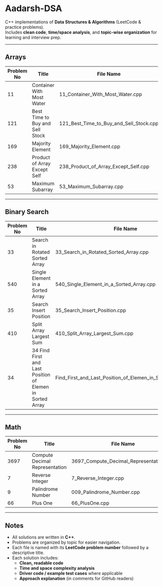# Aadarsh-DSA

C++ implementations of **Data Structures & Algorithms** (LeetCode & practice problems).  
Includes **clean code**, **time/space analysis**, and **topic-wise organization** for learning and interview prep.

---

## Arrays

| Problem No | Title                                | File Name                                      |
|------------|--------------------------------------|-----------------------------------------------|
| 11         | Container With Most Water            | 11_Container_With_Most_Water.cpp              |
| 121        | Best Time to Buy and Sell Stock      | 121_Best_Time_to_Buy_and_Sell_Stock.cpp       |
| 169        | Majority Element                     | 169_Majority_Element.cpp                      |
| 238        | Product of Array Except Self         | 238_Product_of_Array_Except_Self.cpp          |
| 53         | Maximum Subarray                     | 53_Maximum_Subarray.cpp                       |

---

## Binary Search

| Problem No | Title                              | File Name                                      |
|------------|------------------------------------|-----------------------------------------------|
| 33         | Search in Rotated Sorted Array     | 33_Search_in_Rotated_Sorted_Array.cpp         |
| 540        | Single Element in a Sorted Array   | 540_Single_Element_in_a_Sorted_Array.cpp      |
| 35         | Search Insert Position             | 35_Search_Insert_Position.cpp                 |
| 410        | Split Array Largest Sum            | 410_Split_Array_Largest_Sum.cpp               |
|34          |34 Find First and Last Position of Elemen in Sorted Array|Find_First_and_Last_Position_of_Elemen_in_Sorted_Array.cpp|
---

## Math

| Problem No | Title                               | File Name                                     |
|------------|-------------------------------------|-----------------------------------------------|
| 3697       | Compute Decimal Representation      | 3697_Compute_Decimal_Representation.cpp      |
| 7          | Reverse Integer                     | 7_Reverse_Integer.cpp                         |
| 9          | Palindrome Number                   | 009_Palindrome_Number.cpp                     |
| 66         | Plus One                            | 66_PlusOne.cpp                                |

---

## Notes

- All solutions are written in **C++**.  
- Problems are organized by topic for easier navigation.  
- Each file is named with its **LeetCode problem number** followed by a descriptive title.  
- Each solution includes:
  - **Clean, readable code**  
  - **Time and space complexity analysis**  
  - **Driver code / example test cases** where applicable  
  - **Approach explanation** (in comments for GitHub readers)  
